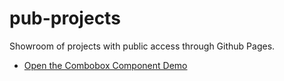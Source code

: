 # pub-projects
Showroom of projects with public access through Github Pages.

- [Open the Combobox Component Demo](KNIME/Combobox/)